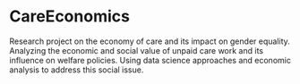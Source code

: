 # CareEconomics
Research project on the economy of care and its impact on gender equality. Analyzing the economic and social value of unpaid care work and its influence on welfare policies. Using data science approaches and economic analysis to address this social issue.
